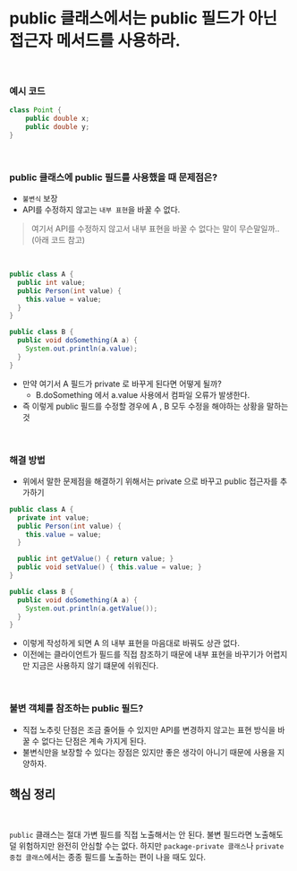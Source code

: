 # public 클래스에서는 public 필드가 아닌 접근자 메서드를 사용하라.

</br>

### 예시 코드
```java
class Point {
    public double x;
    public double y;
}
```

</br>

### public 클래스에 public 필드를 사용했을 때 문제점은?
- `불변식` 보장
- API를 수정하지 않고는 `내부 표현`을 바꿀 수 없다.
> 여기서 API를 수정하지 않고서 내부 표현을 바꿀 수 없다는 말이 무슨말일까.. (아래 코드 참고)

</br>


```java
public class A {
  public int value;
  public Person(int value) {
    this.value = value;
  }
}

public class B {
  public void doSomething(A a) {
    System.out.println(a.value);
  }
}
```
- 만약 여기서 A 필드가 private 로 바꾸게 된다면 어떻게 될까?
  - B.doSomething 에서 a.value 사용에서 컴파일 오류가 발생한다.
- 즉 이렇게 public 필드를 수정할 경우에 A , B 모두 수정을 해야하는 상황을 말하는 것

</br>

### 해결 방법
- 위에서 말한 문제점을 해결하기 위해서는 private 으로 바꾸고 public 접근자를 추가하기


```java
public class A {
  private int value;
  public Person(int value) {
    this.value = value;
  }

  public int getValue() { return value; }
  public void setValue() { this.value = value; }
}

public class B {
  public void doSomething(A a) {
    System.out.println(a.getValue());
  }
}
```
- 이렇게 작성하게 되면 A 의 내부 표현을 마음대로 바꿔도 상관 없다.
- 이전에는 클라이언트가 필드를 직접 참조하기 때문에 내부 표현을 바꾸기가 어렵지만 지금은 사용하지 않기 떄문에 쉬워진다.

</br>

### 불변 객체를 참조하는 public 필드?
- 직접 노추릿 단점은 조금 줄어들 수 있지만 API를 변경하지 않고는 표현 방식을 바꿀 수 없다는 단점은 계속 가지게 된다.
- 불변식만을 보장할 수 있다는 장점은 있지만 좋은 생각이 아니기 때문에 사용을 지양하자.

## 핵심 정리

</br>

`public` 클래스는 절대 가변 필드를 직접 노출해서는 안 된다. 
불변 필드라면 노출해도 덜 위험하지만 완전히 안심할 수는 없다.
하지만 `package-private 클래스`나 `private 중첩 클래스`에서는 종종 필드를 노출하는 편이 나을 때도 있다.
